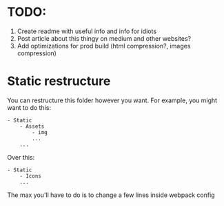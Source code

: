 # TODO:
1. Create readme with useful info and info for idiots
2. Post article about this thingy on medium and other websites?
3. Add optimizations for prod build (html compression?, images compression)

# Static restructure
You can restructure this folder however you want.
For example, you might want to do this:
```
- Static
    - Assets
        - img
        ...
    ...
``` 
Over this:
```
- Static
    - Icons
    ...
```
The max you'll have to do is to change a few lines inside webpack config